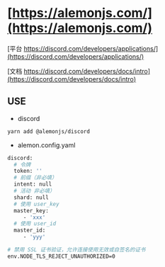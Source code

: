 # [https://alemonjs.com/](https://alemonjs.com/)

[平台 https://discord.com/developers/applications/](https://discord.com/developers/applications/)

[文档 https://discord.com/developers/docs/intro](https://discord.com/developers/docs/intro)

## USE

- discord

```sh
yarn add @alemonjs/discord
```

- alemon.config.yaml

```sh
discord:
  # 令牌
  token: ''
  # 前缀（非必填）
  intent: null
  # 活动 非必填）
  shard: null
  # 使用 user_key
  master_key:
     - 'xxx'
  # 使用 user_id
  master_id:
     - 'yyy'
```

```sh
# 禁用 SSL 证书验证，允许连接使用无效或自签名的证书
env.NODE_TLS_REJECT_UNAUTHORIZED=0
```
